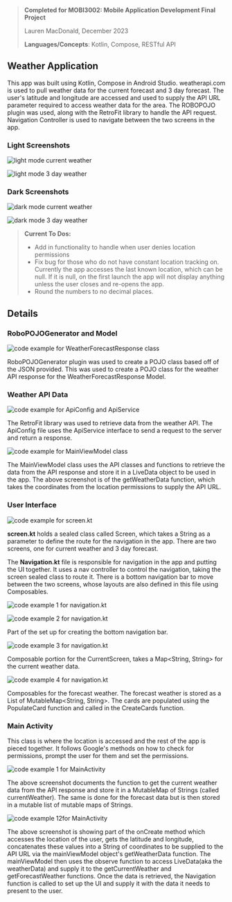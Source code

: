 > **Completed for MOBI3002: Mobile Application Development Final Project**
>
> Lauren MacDonald, December 2023
>
> **Languages/Concepts**: Kotlin, Compose, RESTful API

## Weather Application
This app was built using Kotlin, Compose in Android Studio. weatherapi.com is used to pull weather
data for the current forecast and 3 day forecast. The user's latitude and longitude are accessed
and used to supply the API URL parameter required to access weather data for the area. The ROBOPOJO 
plugin was used, along with the RetroFit library to handle the API request. Navigation Controller 
is used to navigate between the two screens in the app.

### Light Screenshots

![light mode current weather](Documentation/current_light.png)

![light mode 3 day weather](Documentation/3day_light.png)


### Dark Screenshots

![dark mode current weather](Documentation/current_dark.png)

![dark mode 3 day weather](Documentation/3day_dark.png)

> **Current To Dos:**
> - Add in functionality to handle when user denies location permissions
> - Fix bug for those who do not have constant location tracking on. Currently the app accesses the 
>   last known location, which can be null. If it is null, on the first launch the app will not display
>   anything unless the user closes and re-opens the app.
> - Round the numbers to no decimal places.

## Details
### RoboPOJOGenerator and Model

![code example for WeatherForecastResponse class](Documentation/model.png)

RoboPOJOGenerator plugin was used to create a POJO class based off of the JSON provided. This was used
to create a POJO class for the weather API response for the WeatherForecastResponse Model.

### Weather API Data

![code example for ApiConfig and ApiService](Documentation/data_access.png)

The RetroFit library was used to retrieve data from the weather API. The ApiConfig file uses the ApiService
interface to send a request to the server and return a response.

![code example for MainViewModel class](Documentation/mainViewModel.png)

The MainViewModel class uses the API classes and functions to retrieve the data from the API response 
and store it in a LiveData<WeatherForecastResponse> object to be used in the app. The above screenshot
is of the getWeatherData function, which takes the coordinates from the location permissions to supply the
API URL.

### User Interface

![code example for screen.kt](Documentation/screen.png)

**screen.kt** holds a sealed class called Screen, which takes a String as a parameter to define the route 
for the navigation in the app. There are two screens, one for current weather and 3 day forecast.

The **Navigation.kt** file is responsible for navigation in the app and putting the UI together. It 
uses a nav controller to control the navigation, taking the screen sealed class to route it. There is 
a bottom navigation bar to move between the two screens, whose layouts are also defined in this file 
using Composables.

![code example 1 for navigation.kt](Documentation/navigation1.png)

![code example 2 for navigation.kt](Documentation/navigation2.png)

Part of the set up for creating the bottom navigation bar.

![code example 3 for navigation.kt](Documentation/navigation3.png)

Composable portion for the CurrentScreen, takes a Map<String, String> for the current weather data.

![code example 4 for navigation.kt](Documentation/navigation4.png)

Composables for the forecast weather. The forecast weather is stored as a List of MutableMap<String, String>.
The cards are populated using the PopulateCard function and called in the CreateCards function.

### Main Activity
This class is where the location is accessed and the rest of the app is pieced together. It follows
Google's methods on how to check for permissions, prompt the user for them and set the permissions.

![code example 1 for MainActivity](Documentation/getCurrentWeather.png)

The above screenshot documents the function to get the current weather data from the API response
and store it in a MutableMap of Strings (called currentWeather). The same is done for the forecast data
but is then stored in a mutable list of mutable maps of Strings.

![code example 12for MainActivity](Documentation/onCreate.png)

The above screenshot is showing part of the onCreate method which accesses the location of the user, 
gets the latitude and longitude, concatenates these values into a String of coordinates to be supplied
to the API URL via the mainViewModel object's getWeatherData function. The mainViewModel then uses
the observe function to access LiveData(aka the weatherData) and supply it to the getCurrentWeather
and getForecastWeather functions. Once the data is retrieved, the Navigation function is called
to set up the UI and supply it with the data it needs to present to the user.